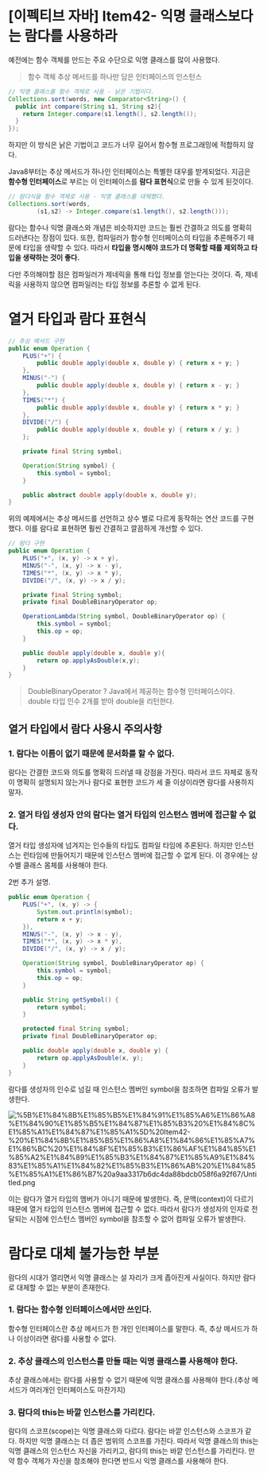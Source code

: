 # [이펙티브 자바] Item42- 익명 클래스보다는 람다를 사용하라

예전에는 함수 객체를 만드는 주요 수단으로 익명 클래스를 많이 사용했다.

> 함수 객체
추상 메서드를 하나만 담은 인터페이스의 인스턴스

```java
// 익명 클래스를 함수 객체로 사용 - 낡은 기법이다.
Collections.sort(words, new Comparator<String>() {
  public int compare(String s1, String s2){
    return Integer.compare(s1.length(), s2.length());
  }
});
```

하지만 이 방식은 낡은 기법이고 코드가 너무 길어서 함수형 프로그래밍에 적합하지 않다.

Java8부터는 추상 메서드가 하나인 인터페이스는 특별한 대우를 받게되었다. 지금은 **함수형 인터페이스**로 부르는 이 인터페이스를 **람다 표현식**으로 만들 수 있게 된것이다.  

```java
// 람다식을 함수 객체로 사용 - 익명 클래스를 대체했다.
Collections.sort(words,
        (s1,s2) -> Integer.compare(s1.length(), s2.length()));
```

람다는 함수나 익명 클래스와 개념은 비슷하지만 코드는 훨씬 간결하고 의도를 명확히 드러낸다는 장점이 있다. 또한, 컴파일러가 함수형 인터페이스의 타입을 추론해주기 때문에 타입을 생략할 수 있다. 따라서 **타입을 명시해야 코드가 더 명확할 때를 제외하고 타입을 생략하는 것이 좋다.**

다만 주의해야할 점은 컴파일러가 제네릭을 통해 타입 정보를 얻는다는 것이다. 즉, 제네릭을 사용하지 않으면 컴파일러는 타입 정보를 추론할 수 없게 된다.

# 열거 타입과 람다 표현식

```java
// 추상 메서드 구현
public enum Operation {
    PLUS("+") {
        public double apply(double x, double y) { return x + y; }
    },
    MINUS("-") {
        public double apply(double x, double y) { return x - y; }
    },
    TIMES("*") {
        public double apply(double x, double y) { return x * y; }
    },
    DIVIDE("/") {
        public double apply(double x, double y) { return x / y; }
    };

    private final String symbol;

    Operation(String symbol) {
        this.symbol = symbol;
    }

    public abstract double apply(double x, double y);
}
```

위의 예제에서는 추상 메서드를 선언하고 상수 별로 다르게 동작하는 연산 코드를 구현했다. 이를 람다로 표현하면 훨씬 간결하고 깔끔하게 개선할 수 있다.

```java
// 람다 구현
public enum Operation {
    PLUS("+", (x, y) -> x + y),
    MINUS("-", (x, y) -> x - y),
    TIMES("*", (x, y) -> x * y),
    DIVIDE("/", (x, y) -> x / y);

    private final String symbol;
    private final DoubleBinaryOperator op;

    OperationLambda(String symbol, DoubleBinaryOperator op) {
        this.symbol = symbol;
        this.op = op;
    }

    public double apply(double x, double y){
        return op.applyAsDouble(x,y);
    }
}
```

> DoubleBinaryOperator ?
Java에서 제공하는 함수형 인터페이스이다. double 타입 인수 2개를 받아 double을 리턴한다.

## 열거 타입에서 람다 사용시 주의사항

### 1. 람다는 이름이 없기 때문에 문서화를 할 수 없다.

람다는 간결한 코드와 의도를 명확히 드러낼 때 강점을 가진다. 따라서 코드 자체로 동작이 명확히 설명되지 않는거나 람다로 표현한 코드가 세 줄 이상이라면  람다를 사용하지 말자.

### 2. 열거 타입 생성자 안의 람다는 열거 타입의 인스턴스 멤버에 접근할 수 없다.

열거 타입 생성자에 넘겨지는 인수들의 타입도 컴파일 타임에 추론된다. 하지만 인스턴스는 런타임에 만들어지기 때문에 인스턴스 멤버에 접근할 수 없게 된다. 이 경우에는 상수별 클래스 몸체를 사용해야 한다.

2번 추가 설명.

```java
public enum Operation {
    PLUS("+", (x, y) -> {
        System.out.println(symbol);
        return x + y;
    }),
    MINUS("-", (x, y) -> x - y),
    TIMES("*", (x, y) -> x * y),
    DIVIDE("/", (x, y) -> x / y);

    Operation(String symbol, DoubleBinaryOperator op) {
        this.symbol = symbol;
        this.op = op;
    }

    public String getSymbol() {
        return symbol;
    }

    protected final String symbol;
    private final DoubleBinaryOperator op;

    public double apply(double x, double y) {
        return op.applyAsDouble(x, y);
    }
}
```

람다를 생성자의 인수로 넘길 때 인스턴스 멤버인 symbol을 참조하면 컴파일 오류가 발생한다. 

![%5B%E1%84%8B%E1%85%B5%E1%84%91%E1%85%A6%E1%86%A8%E1%84%90%E1%85%B5%E1%84%87%E1%85%B3%20%E1%84%8C%E1%85%A1%E1%84%87%E1%85%A1%5D%20Item42-%20%E1%84%8B%E1%85%B5%E1%86%A8%E1%84%86%E1%85%A7%E1%86%BC%20%E1%84%8F%E1%85%B3%E1%86%AF%E1%84%85%E1%85%A2%E1%84%89%E1%85%B3%E1%84%87%E1%85%A9%E1%84%83%E1%85%A1%E1%84%82%E1%85%B3%E1%86%AB%20%E1%84%85%E1%85%A1%E1%86%B7%20a9aa3317b6dc4da88bdcb058f6a92f67/Untitled.png](%5B%E1%84%8B%E1%85%B5%E1%84%91%E1%85%A6%E1%86%A8%E1%84%90%E1%85%B5%E1%84%87%E1%85%B3%20%E1%84%8C%E1%85%A1%E1%84%87%E1%85%A1%5D%20Item42-%20%E1%84%8B%E1%85%B5%E1%86%A8%E1%84%86%E1%85%A7%E1%86%BC%20%E1%84%8F%E1%85%B3%E1%86%AF%E1%84%85%E1%85%A2%E1%84%89%E1%85%B3%E1%84%87%E1%85%A9%E1%84%83%E1%85%A1%E1%84%82%E1%85%B3%E1%86%AB%20%E1%84%85%E1%85%A1%E1%86%B7%20a9aa3317b6dc4da88bdcb058f6a92f67/Untitled.png)

이는 람다가 열거 타입의 멤버가 아니기 때문에 발생한다. 즉, 문맥(context)이 다르기 때문에 열거 타입의 인스턴스 멤버에 접근할 수 없다. 따라서 람다가 생성자의 인자로 전달되는 시점에 인스턴스 멤버인 symbol을 참조할 수 없어 컴파일 오류가 발생한다.

# 람다로 대체 불가능한 부분

람다의 시대가 열리면서 익명 클래스는 설 자리가 크게 좁아진게 사실이다. 하지만 람다로 대체할 수 없는 부분이 존재한다.

### 1. 람다는 함수형 인터페이스에서만 쓰인다.

함수형 인터페이스란 추상 메서드가 한 개인 인터페이스를 말한다. 즉, 추상 메서드가 하나 이상이라면 람다를 사용할 수 없다.

### 2. 추상 클래스의 인스턴스를 만들 때는 익명 클래스를 사용해야 한다.

추상 클래스에서는 람다를 사용할 수 없기 때문에 익명 클래스를 사용해야 한다.(추상 메서드가 여러개인 인터페이스도 마찬가지)

### 3. 람다의 this는 바깥 인스턴스를 가리킨다.

람다의 스코프(scope)는 익명 클래스와 다르다. 람다는 바깥 인스턴스와 스코프가 같다. 하지만 익명 클래스는 더 좁은 범위의 스코프를 가진다. 따라서 익명 클래스의 this는 익명 클래스의 인스턴스 자신을 가리키고, 람다의 this는 바깥 인스턴스를 가리킨다. 만약 함수 객체가 자신을 참조해야 한다면 반드시 익명 클래스를 사용해야 한다.
